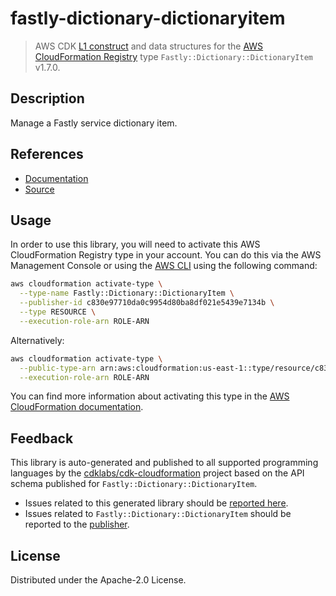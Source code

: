 # fastly-dictionary-dictionaryitem

> AWS CDK [L1 construct](https://docs.aws.amazon.com/cdk/latest/guide/constructs.html) and data structures for the [AWS CloudFormation Registry](https://docs.aws.amazon.com/AWSCloudFormation/latest/UserGuide/registry.html) type `Fastly::Dictionary::DictionaryItem` v1.7.0.

## Description

Manage a Fastly service dictionary item.

## References

* [Documentation](https://github.com/aws-ia/cloudformation-fastly-resource-providers)
* [Source](https://github.com/aws-ia/cloudformation-fastly-resource-providers.git)

## Usage

In order to use this library, you will need to activate this AWS CloudFormation Registry type in your account. You can do this via the AWS Management Console or using the [AWS CLI](https://aws.amazon.com/cli/) using the following command:

```sh
aws cloudformation activate-type \
  --type-name Fastly::Dictionary::DictionaryItem \
  --publisher-id c830e97710da0c9954d80ba8df021e5439e7134b \
  --type RESOURCE \
  --execution-role-arn ROLE-ARN
```

Alternatively:

```sh
aws cloudformation activate-type \
  --public-type-arn arn:aws:cloudformation:us-east-1::type/resource/c830e97710da0c9954d80ba8df021e5439e7134b/Fastly-Dictionary-DictionaryItem \
  --execution-role-arn ROLE-ARN
```

You can find more information about activating this type in the [AWS CloudFormation documentation](https://docs.aws.amazon.com/AWSCloudFormation/latest/UserGuide/registry-public.html).

## Feedback

This library is auto-generated and published to all supported programming languages by the [cdklabs/cdk-cloudformation](https://github.com/cdklabs/cdk-cloudformation) project based on the API schema published for `Fastly::Dictionary::DictionaryItem`.

* Issues related to this generated library should be [reported here](https://github.com/cdklabs/cdk-cloudformation/issues/new?title=Issue+with+%40cdk-cloudformation%2Ffastly-dictionary-dictionaryitem+v1.7.0).
* Issues related to `Fastly::Dictionary::DictionaryItem` should be reported to the [publisher](https://github.com/aws-ia/cloudformation-fastly-resource-providers).

## License

Distributed under the Apache-2.0 License.
